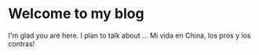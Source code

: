 # Welcome to my blog

I'm glad you are here. I plan to talk about ...
Mi vida en China, los pros y los contras!
